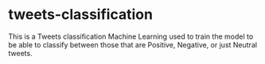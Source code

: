 # tweets-classification
This is a Tweets classification Machine Learning used to train the model to be able to classify between those that are Positive, Negative, or just Neutral tweets.

